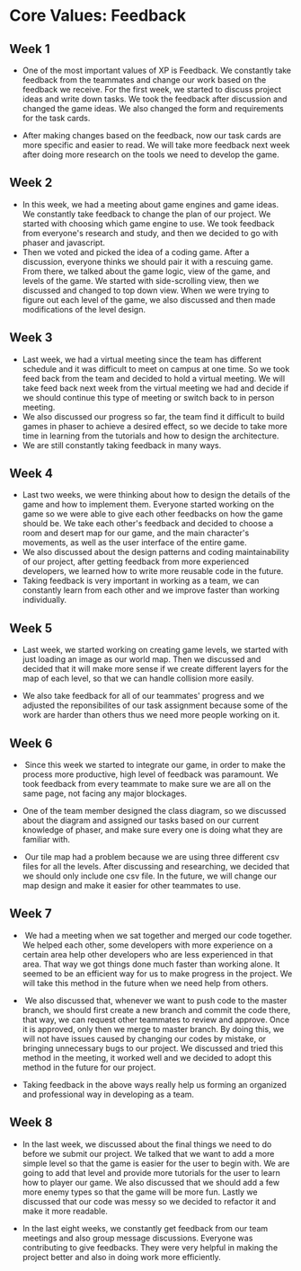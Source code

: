 # Core Values: Feedback
## Week 1

* One of the most important values of XP is Feedback. We constantly take feedback from the teammates and change our work based on the feedback we receive. For the first week, we started to discuss project ideas and write down tasks. We took the feedback after discussion and changed the game ideas. We also changed the form and requirements for the task cards. 

* After making changes based on the feedback, now our task cards are more specific and easier to read. We will take more feedback next week after doing more research on the tools we need to develop the game.

## Week 2

* In this week, we had a meeting about game engines and game ideas. We constantly take feedback to change the plan of our project. We started with choosing which game engine to use. We took feedback from everyone's research and study, and then we decided to go with phaser and javascript. 
* Then we voted and picked the idea of a coding game. After a discussion, everyone thinks we should pair it with a rescuing game. From there, we talked about the game logic, view of the game, and levels of the game. We started with side-scrolling view, then we discussed and changed to top down view. When we were trying to figure out each level of the game, we also discussed and then made modifications of the level design. 

## Week 3
* Last week, we had a virtual meeting since the team has different schedule and it was difficult to meet on campus at one time. So we took feed back from the team and decided to hold a virtual meeting. We will take feed back next week from the virtual meeting we had and decide if we should continue this type of meeting or switch back to in person meeting.
* We also discussed our progress so far, the team find it difficult to build games in phaser to achieve a desired effect, so we decide to take more time in learning from the tutorials and how to design the architecture. 
* We are still constantly taking feedback in many ways.

## Week 4

* Last two weeks, we were thinking about how to design the details of the game and how to implement them. Everyone started working on the game so we were able to give each other feedbacks on how the game should be. We take each other's feedback and decided to choose a room and desert map for our game, and the main character's movements, as well as the user interface of the entire game.
* We also discussed about the design patterns and coding maintainability of our project, after getting feedback from more experienced developers, we learned how to write more reusable code in the future. 
* Taking feedback is very important in working as a team, we can constantly learn from each other and we improve faster than working individually.

## Week 5
* Last week, we started working on creating game levels, we started with just loading an image as our world map. Then we discussed and decided that it will make more sense if we create different layers for the map of each level, so that we can handle collision more easily.

* We also take feedback for all of our teammates' progress and we adjusted the reponsibilites of our task assignment because some of the work are harder than others thus we need more people working on it.

## Week 6
*  Since this week we started to integrate our game, in order to make the process more productive, high level of feedback was paramount. We took feedback from every teammate to make sure we are all on the same page, not facing any major blockages. 

*  One of the team member designed the class diagram, so we discussed about the diagram and assigned our tasks based on our current knowledge of phaser, and make sure every one is doing what they are familiar with. 

*  Our tile map had a problem because we are using three different csv files for all the levels. After discussing and researching, we decided that we should only include one csv file. In the future, we will change our map design and make it easier for other teammates to use.  

## Week 7
*  We had a meeting when we sat together and merged our code together. We helped each other, some developers with more experience on a certain area help other developers who are less experienced in that area. That way we got things done much faster than working alone. It seemed to be an efficient way for us to make progress in the project. We will take this method in the future when we need help from others.

*  We also discussed that, whenever we want to push code to the master branch, we should first create a new branch and commit the code there, that way, we can request other teammates to review and approve. Once it is approved, only then we merge to master branch. By doing this, we will not have issues caused by changing our codes by mistake, or bringing unnecessary bugs to our project. We discussed and tried this method in the meeting, it worked well and we decided to adopt this method in the future for our project.  

* Taking feedback in the above ways really help us forming an organized and professional way in developing as a team.

## Week 8 
* In the last week, we discussed about the final things we need to do before we submit our project. We talked that we want to add a more simple level so that the game is easier for the user to begin with. We are going to add that level and provide more tutorials for the user to learn how to player our game. We also discussed that we should add a few more enemy types so that the game will be more fun. Lastly we discussed that our code was messy so we decided to refactor it and make it more readable.

* In the last eight weeks, we constantly get feedback from our team meetings and also group message discussions. Everyone was contributing to give feedbacks. They were very helpful in making the project better and also in doing work more efficiently.
